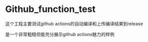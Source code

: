 # Github_function_test
这个工程主要测试github actions的自动编译和上传编译结果到release

是一个非常粗糙但能充分展示github actions魅力的样例
